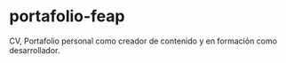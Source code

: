 # portafolio-feap
CV, Portafolio personal como creador de contenido y en formación como desarrollador. 
